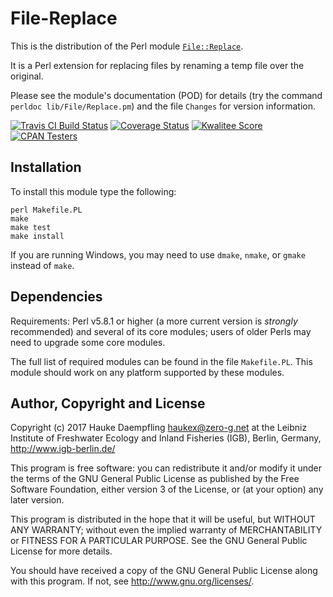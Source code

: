 File-Replace
============

This is the distribution of the Perl module
[`File::Replace`](https://metacpan.org/pod/File::Replace).

It is a Perl extension for replacing files by renaming a temp file
over the original.

Please see the module's documentation (POD) for details (try the command
`perldoc lib/File/Replace.pm`) and the file `Changes` for version
information.

[![Travis CI Build Status](https://travis-ci.org/haukex/File-Replace.svg)](https://travis-ci.org/haukex/File-Replace)
[![Coverage Status](https://coveralls.io/repos/github/haukex/File-Replace/badge.svg)](https://coveralls.io/github/haukex/File-Replace)
[![Kwalitee Score](https://cpants.cpanauthors.org/dist/File-Replace.svg)](https://cpants.cpanauthors.org/dist/File-Replace)
[![CPAN Testers](https://badges.zero-g.net/cpantesters/File-Replace.svg)](http://matrix.cpantesters.org/?dist=File-Replace)

Installation
------------

To install this module type the following:

	perl Makefile.PL
	make
	make test
	make install

If you are running Windows, you may need to use `dmake`, `nmake`, or `gmake`
instead of `make`.

Dependencies
------------

Requirements: Perl v5.8.1 or higher (a more current version is *strongly*
recommended) and several of its core modules; users of older Perls may need
to upgrade some core modules.

The full list of required modules can be found in the file `Makefile.PL`.
This module should work on any platform supported by these modules.

Author, Copyright and License
-----------------------------

Copyright (c) 2017 Hauke Daempfling <haukex@zero-g.net>
at the Leibniz Institute of Freshwater Ecology and Inland Fisheries (IGB),
Berlin, Germany, <http://www.igb-berlin.de/>

This program is free software: you can redistribute it and/or modify
it under the terms of the GNU General Public License as published by
the Free Software Foundation, either version 3 of the License, or
(at your option) any later version.

This program is distributed in the hope that it will be useful,
but WITHOUT ANY WARRANTY; without even the implied warranty of
MERCHANTABILITY or FITNESS FOR A PARTICULAR PURPOSE. See the
GNU General Public License for more details.

You should have received a copy of the GNU General Public License
along with this program. If not, see <http://www.gnu.org/licenses/>.

